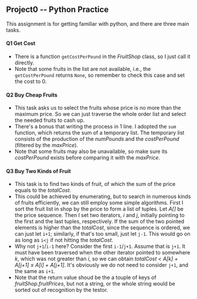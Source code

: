 ## Project0 -- Python Practice

This assignment is for getting familiar with python, and there are three main tasks.

#### **Q1** Get Cost

* There is a function `getCostPerPound` in the *FruitShop* class, so I just call it directly.
* Note that some fruits in the list are not available, i.e., the `getCostPerPound` returns `None`, so remember to check this case and set the cost to 0.

#### **Q2** Buy Cheap Fruits

* This task asks us to select the fruits whose price is no more than the maximum price. So we can just traverse the whole order list and select the needed fruits to cash up.
* There's a bonus that writing the process in 1 line. I adopted the `sum` function, which returns the sum of a temporary list. The temporary list consists of the production of the *numPounds* and the *costPerPound* (filtered by the *maxPrice*).
* Note that some fruits may also be unavailable, so make sure its *costPerPound* exists before comparing it with the *maxPrice*.

#### **Q3** Buy Two Kinds of Fruit

* This task is to find two kinds of fruit, of which the sum of the price equals to the *totalCost*.
* This could be achieved by enumerating, but to search in numerous kinds of fruits efficiently, we can still employ some simple algorithms. First I sort the fruit list in shop by the price to form a list of tuples. Let *A[]* be the price sequence. Then I set two iterators, *i* and *j*, initially pointing to the first and the last tuples, respectively. If the sum of the two pointed elements is higher than the *totalCost*, since the sequence is ordered, we can just let `i+1`; similarly, if that's too small, just let `j-1`. This would go on as long as `i<j` if not hitting the *totalCost*.
* Why not `j+1`/`i-1` here? Consider the first `i-1`/`j+1`. Assume that is `j+1`. It must have been traversed when the other iterator pointed to somewhere *k*, which was not greater than *i*, so we can obtain *totalCost < A[k] + A[j+1] ≤ A[i] + A[j+1]*. It's obviously we do not need to consider `j+1`, and the same as `i+1`.
* Note that the return value shoud be the a touple of keys of *fruitShop.fruitPrices*, but not a string, or the whole string would be sorted out of recognition by the testor.

